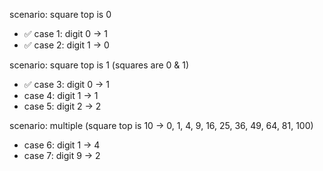 scenario: square top is 0

- ✅ case 1: digit 0 -> 1
- ✅ case 2: digit 1 -> 0

scenario: square top is 1 (squares are 0 & 1)

- ✅ case 3: digit 0 -> 1
- case 4: digit 1 -> 1
- case 5: digit 2 -> 2

scenario: multiple (square top is 10 -> 0, 1, 4, 9, 16, 25, 36, 49, 64, 81, 100)

- case 6: digit 1 -> 4
- case 7: digit 9 -> 2